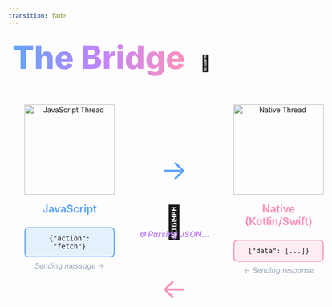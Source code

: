 ```yaml
---
transition: fade
---
```


<div
  v-motion
  :initial="{ x: -80 }"
  :enter="{ x: 0 }"
  :leave="{ x: 1000 }"
  style="font-size: 4rem; font-weight: 800; padding: 0.5rem; display: inline-block; line-height: 1.2;"
>
  <span style="background: linear-gradient(to right, rgb(96, 165, 250), rgb(192, 132, 252), rgb(251, 146, 188)); -webkit-background-clip: text; -webkit-text-fill-color: transparent; background-clip: text;">The Bridge</span> 
  <span style="font-size: 2rem; margin-left: 1rem;">🐌</span>
</div>

<div style="display: grid; grid-template-columns: 1fr auto 1fr; gap: 3rem; align-items: start; justify-items: center; margin-top: 3rem; padding: 0 2rem;">
  
  <!-- Left: JavaScript -->
  <div style="text-align: center;">
    <img src="/assets/js.webp" alt="JavaScript Thread" style="width: 180px; height: auto; object-fit: contain;" />
    <div style="font-weight: 700; margin-top: 1rem; font-size: 1.3rem; color: rgb(96, 165, 250);">JavaScript</div>
    <div 
      v-click="1"
      style="margin-top: 1.5rem; background: rgba(96, 165, 250, 0.15); border: 2px solid rgb(96, 165, 250); border-radius: 8px; padding: 0.75rem; font-family: monospace; font-size: 0.85rem;"
    >
      {"action": "fetch"}
    </div>
    <div 
      v-click="1"
      style="margin-top: 0.5rem; font-size: 0.9rem; color: rgb(148, 163, 184); font-style: italic;"
    >
      Sending message →
    </div>
  </div>

  <!-- Center: Arrows -->
  <div style="display: flex; flex-direction: column; align-items: center; gap: 4rem; padding-top: 6rem;">
    <span 
      v-click="1"
      style="font-size: 3.5rem; color: rgb(96, 165, 250); transition: all 0.3s ease-in-out;"
    >→</span>
    <div style="display: flex; flex-direction: column; align-items: center; gap: 0.5rem;">
      <div style="font-size: 4rem; margin: -2rem 0;">🌉</div>
      <div 
        v-click="2"
        style="font-size: 1rem; color: rgb(192, 132, 252); font-style: italic; font-weight: 600; white-space: nowrap;"
      >
        ⚙️ Parsing JSON...
      </div>
    </div>
    <span 
      v-click="3"
      style="font-size: 3.5rem; color: rgb(251, 146, 188); transition: all 0.3s ease-in-out;"
    >←</span>
  </div>

  <!-- Right: Native -->
  <div style="text-align: center;">
    <img src="/assets/kotlin.png" alt="Native Thread" style="width: 180px; height: auto; object-fit: contain;" />
    <div style="font-weight: 700; margin-top: 1rem; font-size: 1.3rem; color: rgb(251, 146, 188);">Native (Kotlin/Swift)</div>
    <div 
      v-click="3"
      style="margin-top: 1.5rem; background: rgba(251, 146, 188, 0.15); border: 2px solid rgb(251, 146, 188); border-radius: 8px; padding: 0.75rem; font-family: monospace; font-size: 0.85rem;"
    >
      {"data": [...]}
    </div>
    <div 
      v-click="3"
      style="margin-top: 0.5rem; font-size: 0.9rem; color: rgb(148, 163, 184); font-style: italic;"
    >
      ← Sending response
    </div>
  </div>

</div>

<style scoped>
[v-click] {
  transition: all 0.3s ease-in-out;
}
</style>

<!--
And in the old architecture, this is done via a bridge. The bridge is responsible for facilitating the communication between the JS thread and the native thread. The bridge is responsible for marshalling and unmarshaling the data between the two threads.
How it works is that the JS thread will send a message to the native thread and the native thread will parse the message and execute the corresponding native code. The native thread will then send a response back to the JS thread. So it's bidirectional communication
-->

